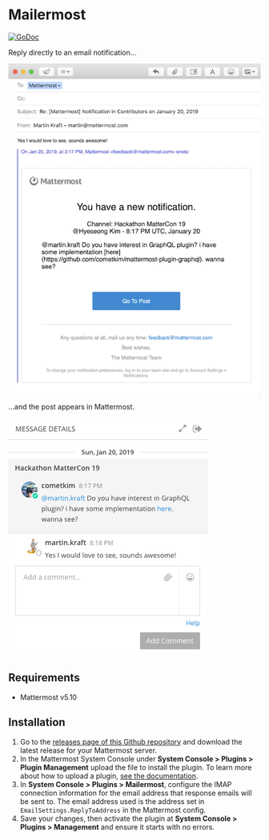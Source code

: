 # Mailermost

[![GoDoc](https://godoc.org/github.com/DSchalla/mailermost-plugin/server/mailermost?status.svg)](https://godoc.org/github.com/DSchalla/mailermost-plugin/server/mailermost) 

Reply directly to an email notification...

![example of replying to an email notification](example.png "example of replying to an email notification")

...and the post appears in Mattermost.

![example of resulting Mattermost post](example2.png "example of resulting Mattermost post")

## Requirements

* Mattermost v5.10

## Installation

1. Go to the [releases page of this Github repository](https://github.com/crspeller/mailermost-plugin/releases) and download the latest release for your Mattermost server.
2. In the Mattermost System Console under **System Console > Plugins > Plugin Management** upload the file to install the plugin. To learn more about how to upload a plugin, [see the documentation](https://docs.mattermost.com/administration/plugins.html#plugin-uploads).
3. In **System Console > Plugins > Mailermost**, configure the IMAP connection information for the email address that response emails will be sent to. The email address used is the address set in `EmailSettings.ReplyToAddress` in the Mattermost config.
4. Save your changes, then activate the plugin at **System Console > Plugins > Management** and ensure it starts with no errors.
